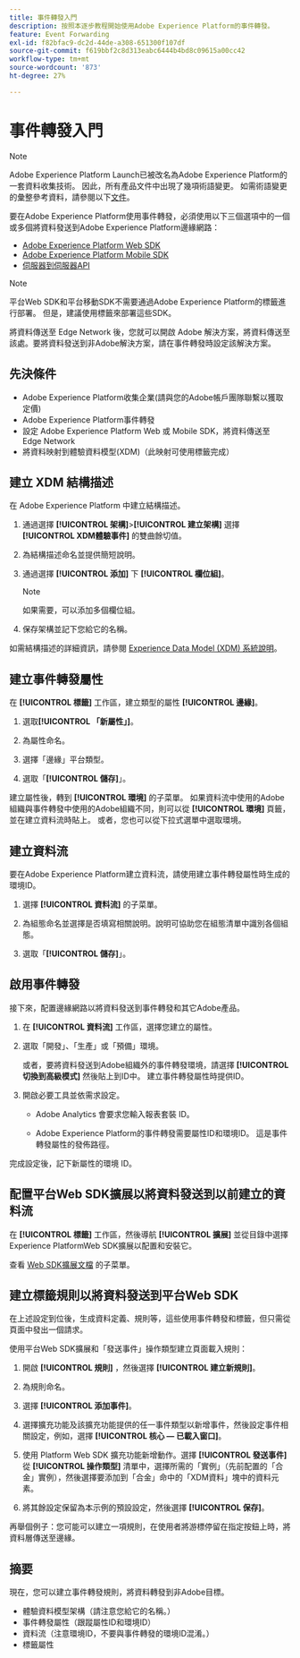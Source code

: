 ```yaml
---
title: 事件轉發入門
description: 按照本逐步教程開始使用Adobe Experience Platform的事件轉發。
feature: Event Forwarding
exl-id: f82bfac9-dc2d-44de-a308-651300f107df
source-git-commit: f619bbf2c8d313eabc6444b4bd8c09615a00cc42
workflow-type: tm+mt
source-wordcount: '873'
ht-degree: 27%

---
```


# 事件轉發入門

>[!NOTE]
>
>Adobe Experience Platform Launch已被改名為Adobe Experience Platform的一套資料收集技術。 因此，所有產品文件中出現了幾項術語變更。 如需術語變更的彙整參考資料，請參閱以下[文件](../../term-updates.md)。

要在Adobe Experience Platform使用事件轉發，必須使用以下三個選項中的一個或多個將資料發送到Adobe Experience Platform邊緣網路：

* [Adobe Experience Platform Web SDK](../../extensions/client/sdk/overview.md)
* [Adobe Experience Platform Mobile SDK](https://sdkdocs.com)
* [伺服器到伺服器API](https://experienceleague.adobe.com/docs/audience-manager/user-guide/api-and-sdk-code/dcs/dcs-apis/dcs-s2s.html?lang=en)

>[!NOTE]
>平台Web SDK和平台移動SDK不需要通過Adobe Experience Platform的標籤進行部署。 但是，建議使用標籤來部署這些SDK。

將資料傳送至 Edge Network 後，您就可以開啟 Adobe 解決方案，將資料傳送至該處。要將資料發送到非Adobe解決方案，請在事件轉發時設定該解決方案。

## 先決條件

* Adobe Experience Platform收集企業(請與您的Adobe帳戶團隊聯繫以獲取定價)
* Adobe Experience Platform事件轉發
* 設定 Adobe Experience Platform Web 或 Mobile SDK，將資料傳送至 Edge Network
* 將資料映射到體驗資料模型(XDM)（此映射可使用標籤完成）

## 建立 XDM 結構描述

在 Adobe Experience Platform 中建立結構描述。

1. 通過選擇 **[!UICONTROL 架構]**>**[!UICONTROL 建立架構]** 選擇 **[!UICONTROL XDM體驗事件]** 的雙曲餘切值。

1. 為結構描述命名並提供簡短說明。

1. 通過選擇 **[!UICONTROL 添加]** 下 **[!UICONTROL 欄位組]**。

   >[!NOTE]
   >
   >如果需要，可以添加多個欄位組。

1. 保存架構並記下您給它的名稱。

如需結構描述的詳細資訊，請參閱 [Experience Data Model (XDM) 系統說明](https://experienceleague.adobe.com/docs/experience-platform/xdm/home.html?lang=zh-Hant)。

## 建立事件轉發屬性

在 **[!UICONTROL 標籤]** 工作區，建立類型的屬性 **[!UICONTROL 邊緣]**。

1. 選取&#x200B;**[!UICONTROL 「新屬性」]**。

1. 為屬性命名。

1. 選擇「邊緣」平台類型。

1. 選取「**[!UICONTROL 儲存]**」。

建立屬性後，轉到 **[!UICONTROL 環境]** 的子菜單。 如果資料流中使用的Adobe組織與事件轉發中使用的Adobe組織不同，則可以從 **[!UICONTROL 環境]** 頁籤，並在建立資料流時貼上。 或者，您也可以從下拉式選單中選取環境。

## 建立資料流

要在Adobe Experience Platform建立資料流，請使用建立事件轉發屬性時生成的環境ID。

1. 選擇 **[!UICONTROL 資料流]** 的子菜單。

1. 為組態命名並選擇是否填寫相關說明。說明可協助您在組態清單中識別各個組態。

1. 選取「**[!UICONTROL 儲存]**」。

## 啟用事件轉發

接下來，配置邊緣網路以將資料發送到事件轉發和其它Adobe產品。

1. 在 **[!UICONTROL 資料流]** 工作區，選擇您建立的屬性。

1. 選取「開發」、「生產」或「預備」環境。

   或者，要將資料發送到Adobe組織外的事件轉發環境，請選擇 **[!UICONTROL 切換到高級模式]** 然後貼上到ID中。 建立事件轉發屬性時提供ID。

1. 開啟必要工具並依需求設定。

   * Adobe Analytics 會要求您輸入報表套裝 ID。

   * Adobe Experience Platform的事件轉發需要屬性ID和環境ID。 這是事件轉發屬性的發佈路徑。

完成設定後，記下新屬性的環境 ID。

## 配置平台Web SDK擴展以將資料發送到以前建立的資料流

在 **[!UICONTROL 標籤]** 工作區，然後導航 **[!UICONTROL 擴展]** 並從目錄中選擇Experience PlatformWeb SDK擴展以配置和安裝它。

查看 [Web SDK擴展文檔](../../extensions/client/sdk/overview.md) 的子菜單。

## 建立標籤規則以將資料發送到平台Web SDK

在上述設定到位後，生成資料定義、規則等，這些使用事件轉發和標籤，但只需從頁面中發出一個請求。

使用平台Web SDK擴展和「發送事件」操作類型建立頁面載入規則：

1. 開啟 **[!UICONTROL 規則]** ，然後選擇 **[!UICONTROL 建立新規則]**。

1. 為規則命名。

1. 選擇 **[!UICONTROL 添加事件]**。

1. 選擇擴充功能及該擴充功能提供的任一事件類型以新增事件，然後設定事件相關設定，例如，選擇 **[!UICONTROL 核心 — 已載入窗口]**。

1. 使用 Platform Web SDK 擴充功能新增動作。選擇 **[!UICONTROL 發送事件]** 從 **[!UICONTROL 操作類型]** 清單中，選擇所需的「實例」（先前配置的「合金」實例），然後選擇要添加到「合金」命中的「XDM資料」塊中的資料元素。

1. 將其餘設定保留為本示例的預設設定，然後選擇 **[!UICONTROL 保存]**。

再舉個例子：您可能可以建立一項規則，在使用者將游標停留在指定按鈕上時，將資料層傳送至邊緣。

## 摘要

現在，您可以建立事件轉發規則，將資料轉發到非Adobe目標。

* 體驗資料模型架構（請注意您給它的名稱。）
* 事件轉發屬性（跟蹤屬性ID和環境ID）
* 資料流（注意環境ID，不要與事件轉發的環境ID混淆。）
* 標籤屬性
